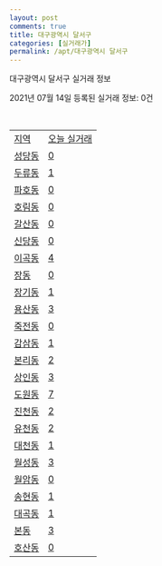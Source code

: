 ```yaml
---
layout: post
comments: true
title: 대구광역시 달서구
categories: [실거래가]
permalink: /apt/대구광역시 달서구
---
```


대구광역시 달서구 실거래 정보

2021년 07월 14일 등록된 실거래 정보: 0건

<script type="text/javascript">
  google.charts.load('current', {'packages':['corechart']});
  google.charts.setOnLoadCallback(drawChart);

  function drawChart() {
    var data = google.visualization.arrayToDataTable([['거래일', '매매', '전월세', '전매'], ['20-07', 549, 307, 67], ['20-08', 1018, 428, 100], ['20-09', 1203, 385, 104], ['20-10', 1419, 428, 177], ['20-11', 1533, 467, 383], ['20-12', 793, 457, 317], ['21-01', 331, 386, 44], ['21-02', 276, 383, 79], ['21-03', 371, 427, 23], ['21-04', 347, 379, 33], ['21-05', 450, 395, 32], ['21-06', 226, 252, 8], ['21-07', 118, 47, 0]]);

    var options = {
      title: '최근 1년간 유형별 거래량 추이',
      legend: { position: 'bottom' }
    };

    var chart = new google.visualization.LineChart(document.getElementById('columnchart_material'));
    chart.draw(data, (options));
  }
</script>

<div id="columnchart_material" style="width: 95%; margin-left: -35px"></div>
<br>
<table class="sortable">
  <tr>
    <td><a href="#">지역</a></td>
    <td><a href="#">오늘 실거래</a></td>
  </tr>

  
  <tr class="item">
    <td><a href="대구광역시 달서구 성당동">성당동</a></td>
    <td><a href="대구광역시 달서구 성당동">0</a></td>
  </tr>
    

  <tr class="item">
    <td><a href="대구광역시 달서구 두류동">두류동</a></td>
    <td><a href="대구광역시 달서구 두류동">1</a></td>
  </tr>
    

  <tr class="item">
    <td><a href="대구광역시 달서구 파호동">파호동</a></td>
    <td><a href="대구광역시 달서구 파호동">0</a></td>
  </tr>
    

  <tr class="item">
    <td><a href="대구광역시 달서구 호림동">호림동</a></td>
    <td><a href="대구광역시 달서구 호림동">0</a></td>
  </tr>
    

  <tr class="item">
    <td><a href="대구광역시 달서구 갈산동">갈산동</a></td>
    <td><a href="대구광역시 달서구 갈산동">0</a></td>
  </tr>
    

  <tr class="item">
    <td><a href="대구광역시 달서구 신당동">신당동</a></td>
    <td><a href="대구광역시 달서구 신당동">0</a></td>
  </tr>
    

  <tr class="item">
    <td><a href="대구광역시 달서구 이곡동">이곡동</a></td>
    <td><a href="대구광역시 달서구 이곡동">4</a></td>
  </tr>
    

  <tr class="item">
    <td><a href="대구광역시 달서구 장동">장동</a></td>
    <td><a href="대구광역시 달서구 장동">0</a></td>
  </tr>
    

  <tr class="item">
    <td><a href="대구광역시 달서구 장기동">장기동</a></td>
    <td><a href="대구광역시 달서구 장기동">1</a></td>
  </tr>
    

  <tr class="item">
    <td><a href="대구광역시 달서구 용산동">용산동</a></td>
    <td><a href="대구광역시 달서구 용산동">3</a></td>
  </tr>
    

  <tr class="item">
    <td><a href="대구광역시 달서구 죽전동">죽전동</a></td>
    <td><a href="대구광역시 달서구 죽전동">0</a></td>
  </tr>
    

  <tr class="item">
    <td><a href="대구광역시 달서구 감삼동">감삼동</a></td>
    <td><a href="대구광역시 달서구 감삼동">1</a></td>
  </tr>
    

  <tr class="item">
    <td><a href="대구광역시 달서구 본리동">본리동</a></td>
    <td><a href="대구광역시 달서구 본리동">2</a></td>
  </tr>
    

  <tr class="item">
    <td><a href="대구광역시 달서구 상인동">상인동</a></td>
    <td><a href="대구광역시 달서구 상인동">3</a></td>
  </tr>
    

  <tr class="item">
    <td><a href="대구광역시 달서구 도원동">도원동</a></td>
    <td><a href="대구광역시 달서구 도원동">7</a></td>
  </tr>
    

  <tr class="item">
    <td><a href="대구광역시 달서구 진천동">진천동</a></td>
    <td><a href="대구광역시 달서구 진천동">2</a></td>
  </tr>
    

  <tr class="item">
    <td><a href="대구광역시 달서구 유천동">유천동</a></td>
    <td><a href="대구광역시 달서구 유천동">2</a></td>
  </tr>
    

  <tr class="item">
    <td><a href="대구광역시 달서구 대천동">대천동</a></td>
    <td><a href="대구광역시 달서구 대천동">1</a></td>
  </tr>
    

  <tr class="item">
    <td><a href="대구광역시 달서구 월성동">월성동</a></td>
    <td><a href="대구광역시 달서구 월성동">3</a></td>
  </tr>
    

  <tr class="item">
    <td><a href="대구광역시 달서구 월암동">월암동</a></td>
    <td><a href="대구광역시 달서구 월암동">0</a></td>
  </tr>
    

  <tr class="item">
    <td><a href="대구광역시 달서구 송현동">송현동</a></td>
    <td><a href="대구광역시 달서구 송현동">1</a></td>
  </tr>
    

  <tr class="item">
    <td><a href="대구광역시 달서구 대곡동">대곡동</a></td>
    <td><a href="대구광역시 달서구 대곡동">1</a></td>
  </tr>
    

  <tr class="item">
    <td><a href="대구광역시 달서구 본동">본동</a></td>
    <td><a href="대구광역시 달서구 본동">3</a></td>
  </tr>
    

  <tr class="item">
    <td><a href="대구광역시 달서구 호산동">호산동</a></td>
    <td><a href="대구광역시 달서구 호산동">0</a></td>
  </tr>
    


</table>


    